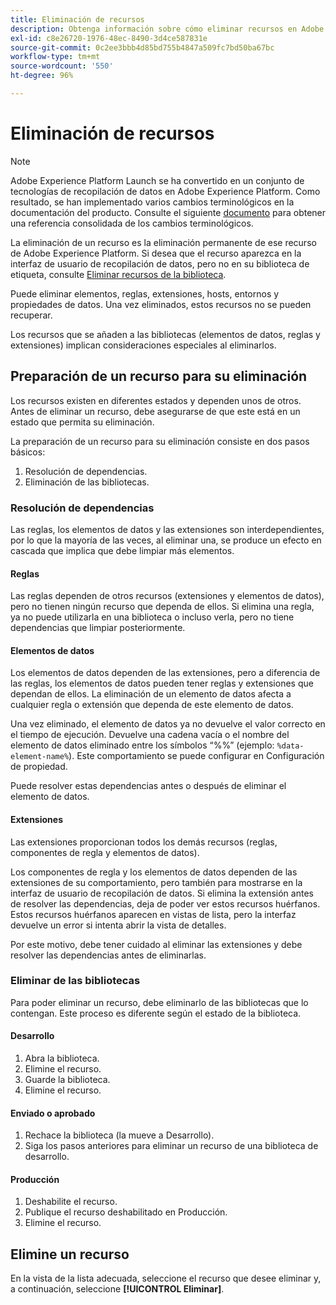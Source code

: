 ```yaml
---
title: Eliminación de recursos
description: Obtenga información sobre cómo eliminar recursos en Adobe Experience Platform.
exl-id: c8e26720-1976-48ec-8490-3d4ce587831e
source-git-commit: 0c2ee3bbb4d85bd755b4847a509fc7bd50ba67bc
workflow-type: tm+mt
source-wordcount: '550'
ht-degree: 96%

---
```


# Eliminación de recursos

>[!NOTE]
>
>Adobe Experience Platform Launch se ha convertido en un conjunto de tecnologías de recopilación de datos en Adobe Experience Platform. Como resultado, se han implementado varios cambios terminológicos en la documentación del producto. Consulte el siguiente [documento](../../term-updates.md) para obtener una referencia consolidada de los cambios terminológicos.

La eliminación de un recurso es la eliminación permanente de ese recurso de Adobe Experience Platform. Si desea que el recurso aparezca en la interfaz de usuario de recopilación de datos, pero no en su biblioteca de etiqueta, consulte [Eliminar recursos de la biblioteca](remove-resources-from-library.md).

Puede eliminar elementos, reglas, extensiones, hosts, entornos y propiedades de datos. Una vez eliminados, estos recursos no se pueden recuperar.

Los recursos que se añaden a las bibliotecas (elementos de datos, reglas y extensiones) implican consideraciones especiales al eliminarlos.

## Preparación de un recurso para su eliminación

Los recursos existen en diferentes estados y dependen unos de otros. Antes de eliminar un recurso, debe asegurarse de que este está en un estado que permita su eliminación.

La preparación de un recurso para su eliminación consiste en dos pasos básicos:

1. Resolución de dependencias.
1. Eliminación de las bibliotecas.

### Resolución de dependencias

Las reglas, los elementos de datos y las extensiones son interdependientes, por lo que la mayoría de las veces, al eliminar una, se produce un efecto en cascada que implica que debe limpiar más elementos.

#### Reglas

Las reglas dependen de otros recursos (extensiones y elementos de datos), pero no tienen ningún recurso que dependa de ellos. Si elimina una regla, ya no puede utilizarla en una biblioteca o incluso verla, pero no tiene dependencias que limpiar posteriormente.

#### Elementos de datos

Los elementos de datos dependen de las extensiones, pero a diferencia de las reglas, los elementos de datos pueden tener reglas y extensiones que dependan de ellos. La eliminación de un elemento de datos afecta a cualquier regla o extensión que dependa de este elemento de datos.

Una vez eliminado, el elemento de datos ya no devuelve el valor correcto en el tiempo de ejecución. Devuelve una cadena vacía o el nombre del elemento de datos eliminado entre los símbolos “%%” (ejemplo: `%data-element-name%`). Este comportamiento se puede configurar en Configuración de propiedad.

Puede resolver estas dependencias antes o después de eliminar el elemento de datos.

#### Extensiones

Las extensiones proporcionan todos los demás recursos (reglas, componentes de regla y elementos de datos).

Los componentes de regla y los elementos de datos dependen de las extensiones de su comportamiento, pero también para mostrarse en la interfaz de usuario de recopilación de datos. Si elimina la extensión antes de resolver las dependencias, deja de poder ver estos recursos huérfanos. Estos recursos huérfanos aparecen en vistas de lista, pero la interfaz devuelve un error si intenta abrir la vista de detalles.

Por este motivo, debe tener cuidado al eliminar las extensiones y debe resolver las dependencias antes de eliminarlas.

### Eliminar de las bibliotecas

Para poder eliminar un recurso, debe eliminarlo de las bibliotecas que lo contengan. Este proceso es diferente según el estado de la biblioteca.

#### Desarrollo

1. Abra la biblioteca.
1. Elimine el recurso.
1. Guarde la biblioteca.
1. Elimine el recurso.

#### Enviado o aprobado

1. Rechace la biblioteca (la mueve a Desarrollo).
1. Siga los pasos anteriores para eliminar un recurso de una biblioteca de desarrollo.

#### Producción

1. Deshabilite el recurso.
1. Publique el recurso deshabilitado en Producción.
1. Elimine el recurso.

## Elimine un recurso

En la vista de la lista adecuada, seleccione el recurso que desee eliminar y, a continuación, seleccione **[!UICONTROL Eliminar]**.
